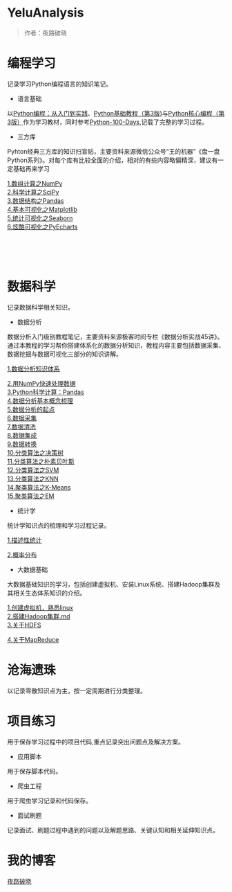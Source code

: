 YeluAnalysis
======================================
> 作者：夜路破晓


# 编程学习

记录学习Python编程语言的知识笔记。

* 语言基础

以[Python编程：从入门到实践](https://book.douban.com/subject/26829016/)、[Python基础教程（第3版)](https://book.douban.com/subject/27667375/)与[Python核心编程（第3版）](https://book.douban.com/subject/26801374/)作为学习教材，同时参考[Python-100-Days](https://github.com/jackfrued/Python-100-Days),记载了完整的学习过程。


* 三方库 

Pyhton经典三方库的知识扫盲贴，主要资料来源微信公众号“王的机器”《盘一盘Python系列》。对每个库有比较全面的介绍，相对的有些内容略偏精深，建议有一定基础再来学习

[1.数组计算之NumPy](编程学习/三方库/1.数组计算之Numpy.ipynb)
​	
[2.科学计算之SciPy](编程学习/三方库/2.科学计算之SciPy.ipynb)
​	
[3.数据结构之Pandas](编程学习/三方库/3.数据结构之Pandas.ipynb)
​	
[4.基本可视化之Matplotlib](编程学习/三方库/4.基本可视化之Matplotlib.ipynb)
​	
[5.统计可视化之Seaborn](编程学习/三方库/5.统计可视化之Seaborn.ipynb)
​	
[6.炫酷可视化之PyEcharts](编程学习/三方库/6.炫酷可视化之PyEcharts.ipynb)
​	
​	
​	
​	
​	

# 数据科学

记录数据科学相关知识。

* 数据分析

数据分析入门级别教程笔记，主要资料来源极客时间专栏《数据分析实战45讲》。通过本教程的学习帮你搭建体系化的数据分析知识，教程内容主要包括数据采集、数据挖掘与数据可视化三部分的知识讲解。


[1.数据分析知识体系](数据科学/数据分析/1.数据分析知识体系.ipynb)

[2.用NumPy快速处理数据](数据科学/数据分析/2.用Numpy快速处理数据.ipynb)
​	
[3.Python科学计算：Pandas](数据科学/数据分析/3.Python科学计算：Pandas.ipynb)
​	
[4.数据分析基本概念梳理](数据科学/数据分析/4.数据分析基本概念梳理.ipynb)
​	
[5.数据分析的起点](数据科学/数据分析/5.数据分析的起点.ipynb)
​	
[6.数据采集](数据科学/数据分析/6.数据采集.ipynb)
​	
[7.数据清洗](数据科学/数据分析/7.数据清洗.ipynb)
​	
[8.数据集成](数据科学/数据分析/8.数据集成.ipynb)
​	
[9.数据转换](数据科学/数据分析/9.数据转换.ipynb)
​	
[10.分类算法之决策树](数据科学/数据分析/10.分类算法之决策树.ipynb)
​	
[11.分类算法之朴素贝叶斯](数据科学/数据分析/11.分类算法之朴素贝叶斯.ipynb)
​	
[12.分类算法之SVM](数据科学/数据分析/12.分类算法之SVM.ipynb)
​	
[13.分类算法之KNN](数据科学/数据分析/13.分类算法之KNN.ipynb)
​	
[14.聚类算法之K-Means](数据科学/数据分析/14.聚类算法之K-Means.ipynb)
​	
[15.聚类算法之EM](数据科学/数据分析/15.聚类算法之EM.ipynb)

* 统计学

统计学知识点的梳理和学习过程记录。

[1.描述性统计](数据科学/统计学/1.描述性统计.ipynb)

[2.概率分布](数据科学/统计学/2.概率分布.ipynb)


* 大数据基础

大数据基础知识的学习，包括创建虚拟机、安装Linux系统、搭建Hadoop集群及其相关生态体系知识的介绍。

[1.创建虚拟机，熟悉linux](数据科学/大数据基础/1.创建虚拟机，熟悉linux.md)
​	
[2.搭建Hadoop集群.md](数据科学/大数据基础/2.搭建Hadoop集群.md)
​	
[3.关于HDFS](数据科学/大数据基础/3.关于HDFS.md)

[4.关于MapReduce](数据科学/大数据基础/4.关于MapReduce.md)

# 沧海遗珠

以记录零散知识点为主，按一定周期进行分类整理。


# 项目练习

用于保存学习过程中的项目代码,重点记录突出问题点及解决方案。

* 应用脚本

用于保存脚本代码。

* 爬虫工程

用于爬虫学习记录和代码保存。


* 面试刷题
	

记录面试、刷题过程中遇到的问题以及解题思路、关键认知和相关延伸知识点。


# 我的博客

[夜路破晓](https://blog.csdn.net/weixin_29370665)